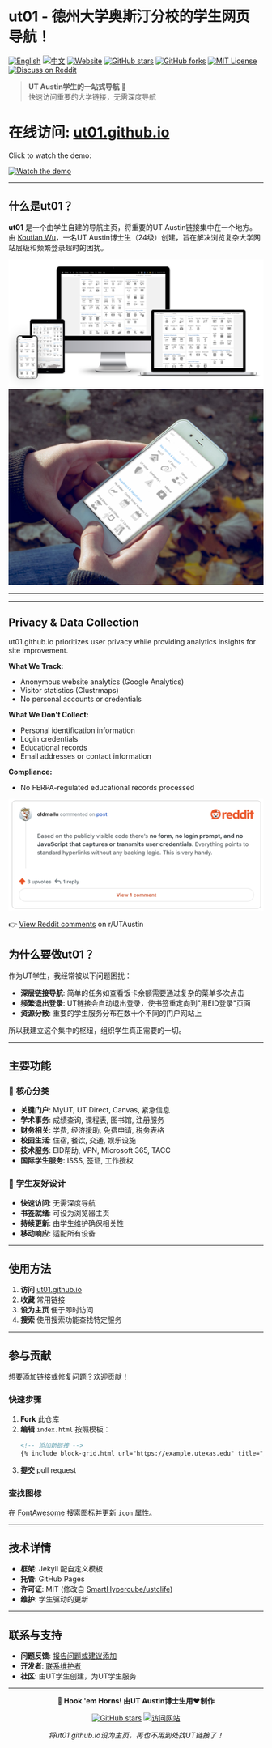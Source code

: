 # ut01 - 德州大学奥斯汀分校的学生网页导航！

[![English](https://img.shields.io/badge/lang-English-blue.svg)](README.md)
[![中文](https://img.shields.io/badge/lang-中文-brown.svg)](README.CN.md)
[![Website](https://img.shields.io/website?url=https%3A//ut01.github.io)](https://ut01.github.io/) [![GitHub stars](https://img.shields.io/github/stars/ut01/ut01.github.io)](https://github.com/ut01/ut01.github.io) [![GitHub forks](https://img.shields.io/github/forks/ut01/ut01.github.io)](https://github.com/ut01/ut01.github.io/fork) [![MIT License](https://img.shields.io/badge/License-MIT-blue.svg)](LICENSE) [![Discuss on Reddit](https://img.shields.io/badge/Discuss_on-Reddit-orange?logo=reddit)](https://www.reddit.com/r/UTAustin/comments/1loxvxu/new_to_ut_austin_tired_of_clicking_through_5/)

> **UT Austin学生的一站式导航** 🤘  
> 快速访问重要的大学链接，无需深度导航

# **在线访问**: [ut01.github.io](https://ut01.github.io/)

Click to watch the demo:

[![Watch the demo](https://img.youtube.com/vi/G4b308e8a50/0.jpg)](https://youtu.be/G4b308e8a50)

---

## 什么是ut01？

**ut01** 是一个由学生自建的导航主页，将重要的UT Austin链接集中在一个地方。由 [Koutian Wu](https://github.com/ktwu01/)，一名UT Austin博士生（24级）创建，旨在解决浏览复杂大学网站层级和频繁登录超时的困扰。

![ut01 Screenshot](./assets/Screenshot-Multiple-Device-ut01.png)
![ut01 Screenshot](./assets/Screenshot-Mobile-Device-ut01.png)

---

---
## Privacy & Data Collection

ut01.github.io prioritizes user privacy while providing analytics insights for site improvement.

**What We Track:**

- Anonymous website analytics (Google Analytics)
- Visitor statistics (Clustrmaps)
- No personal accounts or credentials

**What We Don't Collect:**

- Personal identification information
- Login credentials
- Educational records
- Email addresses or contact information

**Compliance:**

- No FERPA-regulated educational records processed

[![Reddit Comment](assets/image.png)](https://www.reddit.com/r/UTAustin/comments/1loxvxu/comment/n0ri3k4/)

👉 [View Reddit comments](https://www.reddit.com/r/UTAustin/comments/1loxvxu/comment/n0ri3k4/) on r/UTAustin

## 为什么要做ut01？

作为UT学生，我经常被以下问题困扰：

- **深层链接导航**: 简单的任务如查看饭卡余额需要通过复杂的菜单多次点击
- **频繁退出登录**: UT链接会自动退出登录，使书签重定向到"用EID登录"页面
- **资源分散**: 重要的学生服务分布在数十个不同的门户网站上

所以我建立这个集中的枢纽，组织学生真正需要的一切。

---

## 主要功能

### 🎯 **核心分类**
- **关键门户**: MyUT, UT Direct, Canvas, 紧急信息
- **学术事务**: 成绩查询, 课程表, 图书馆, 注册服务
- **财务相关**: 学费, 经济援助, 免费申请, 税务表格
- **校园生活**: 住宿, 餐饮, 交通, 娱乐设施
- **技术服务**: EID帮助, VPN, Microsoft 365, TACC
- **国际学生服务**: ISSS, 签证, 工作授权

### 🚀 **学生友好设计**
- **快速访问**: 无需深度导航
- **书签就绪**: 可设为浏览器主页
- **持续更新**: 由学生维护确保相关性
- **移动响应**: 适配所有设备

---

## 使用方法

1. **访问** [ut01.github.io](https://ut01.github.io/)
2. **收藏** 常用链接
3. **设为主页** 便于即时访问
4. **搜索** 使用搜索功能查找特定服务

---

## 参与贡献

想要添加链接或修复问题？欢迎贡献！

### 快速步骤
1. **Fork** 此仓库
2. **编辑** `index.html` 按照模板：
   ```html
   <!-- 添加新链接 -->
   {% include block-grid.html url="https://example.utexas.edu" title="服务名称" icon="fad fa-icon-name" %}
   ```
3. **提交** pull request

### 查找图标
在 [FontAwesome](https://fontawesome.com/search) 搜索图标并更新 `icon` 属性。

---

## 技术详情

- **框架**: Jekyll 配自定义模板
- **托管**: GitHub Pages
- **许可证**: MIT (修改自 [SmartHypercube/ustclife](https://github.com/SmartHypercube/ustclife))
- **维护**: 学生驱动的更新

---

## 联系与支持

- **问题反馈**: [报告问题或建议添加](https://github.com/ut01/ut01.github.io/issues)
- **开发者**: [联系维护者](https://github.com/ktwu01/ktwu01/blob/main/README.md)
- **社区**: 由UT学生创建，为UT学生服务

---

<div align="center">

**🤘 Hook 'em Horns! 由UT Austin博士生用❤️制作**

[![GitHub stars](https://img.shields.io/github/stars/ut01/ut01.github.io)](https://github.com/ut01/ut01.github.io) [![访问网站](https://img.shields.io/badge/访问-ut01.github.io-orange)](https://ut01.github.io/)

*将ut01.github.io设为主页，再也不用到处找UT链接了！*

</div>